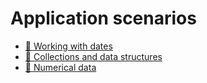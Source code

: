 
# Application scenarios


*  [🔧 Working with dates](datetime/index.md)
*  [🔧 Collections and data structures](collections/index.md)
*  [🔧 Numerical data](numerics/index.md)

